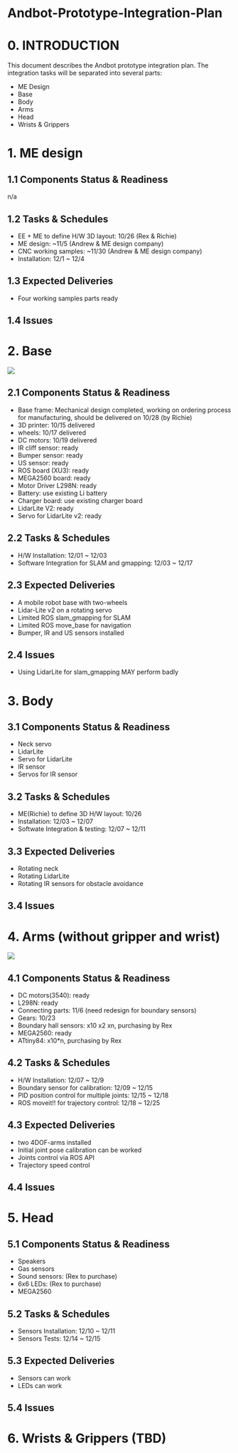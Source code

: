 # Andbot-Prototype-Integration-Plan

# 0. INTRODUCTION
This document describes the Andbot prototype integration plan.
The integration tasks will be separated into several parts:

* ME Design
* Base
* Body
* Arms
* Head
* Wrists & Grippers

# 1. ME design
## 1.1 Components Status & Readiness
n/a

## 1.2 Tasks & Schedules
* EE + ME to define H/W 3D layout: 10/26 (Rex & Richie)
* ME design: ~11/5 (Andrew & ME design company)
* CNC working samples: ~11/30 (Andrew & ME design company)
* Installation: 12/1 ~ 12/4

## 1.3 Expected Deliveries
* Four working samples parts ready

## 1.4 Issues

# 2. Base
![](https://github.com/wennycooper/Andbot-Prototype-Integration-Plan/blob/master/base.png)

## 2.1 Components Status & Readiness
* Base frame: Mechanical design completed, working on ordering process for manufacturing, should be delivered on 10/28 (by Richie)
* 3D printer:   10/15 delivered
* wheels: 10/17 delivered
* DC motors: 10/19 delivered
* IR cliff sensor: ready
* Bumper sensor: ready
* US sensor: ready
* ROS board (XU3): ready
* MEGA2560 board: ready
* Motor Driver L298N: ready
* Battery: use existing Li battery
* Charger board: use existing charger board
* LidarLite V2: ready
* Servo for LidarLite v2: ready

## 2.2 Tasks & Schedules
* H/W Installation: 12/01 ~ 12/03
* Software Integration for SLAM and gmapping: 12/03 ~ 12/17

## 2.3 Expected Deliveries
* A mobile robot base with two-wheels
* Lidar-Lite v2 on a rotating servo
* Limited ROS slam_gmapping for SLAM
* Limited ROS move_base for navigation
* Bumper, IR and US sensors installed

## 2.4 Issues
* Using LidarLite for slam_gmapping MAY perform badly

# 3. Body
## 3.1 Components Status & Readiness
* Neck servo
* LidarLite 
* Servo for LidarLite 
* IR sensor
* Servos for IR sensor

## 3.2 Tasks & Schedules
* ME(Richie) to define 3D H/W layout: 10/26 
* Installation: 12/03 ~ 12/07
* Softwate Integration & testing: 12/07 ~ 12/11

## 3.3 Expected Deliveries
* Rotating neck
* Rotating LidarLite
* Rotating IR sensors for obstacle avoidance

## 3.4 Issues


# 4. Arms (without gripper and wrist)
![](https://github.com/wennycooper/Andbot-Prototype-Integration-Plan/blob/master/arms.png)

## 4.1 Components Status & Readiness
* DC motors(3540): ready
* L298N: ready
* Connecting parts: 11/6 (need redesign for boundary sensors)
* Gears:  10/23
* Boundary hall sensors: x10 x2 xn, purchasing by Rex
* MEGA2560: ready
* ATtiny84: x10*n, purchasing by Rex

## 4.2 Tasks & Schedules
* H/W Installation: 12/07 ~ 12/9
* Boundary sensor for calibration: 12/09 ~ 12/15
* PID position control for multiple joints: 12/15 ~ 12/18
* ROS moveit!! for trajectory control: 12/18 ~ 12/25

## 4.3 Expected Deliveries
* two 4DOF-arms installed
* Initial joint pose calibration can be worked
* Joints control via ROS API
* Trajectory speed control

## 4.4 Issues

# 5. Head
## 5.1 Components Status & Readiness
* Speakers
* Gas sensors
* Sound sensors: (Rex to purchase)
* 6x6 LEDs: (Rex to purchase)
* MEGA2560

## 5.2 Tasks & Schedules
* Sensors Installation: 12/10 ~ 12/11
* Sensors Tests: 12/14 ~ 12/15

## 5.3 Expected Deliveries
* Sensors can work
* LEDs can work

## 5.4 Issues

# 6. Wrists & Grippers (TBD)

